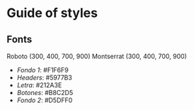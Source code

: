 # Guide of styles

## Fonts 
Roboto (300, 400, 700, 900)
Montserrat (300, 400, 700, 900)

* *Fondo 1*: #F1F6F9
* *Headers*: #5977B3
* *Letra*: #212A3E
* *Botones*: #B8C2D5
* *Fondo 2*: #D5DFF0